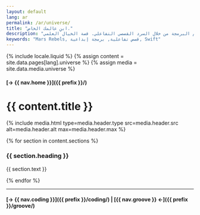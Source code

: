 ```yaml
---
layout: default
lang: ar
permalink: /ar/universe/
title: "ابنِ عالمك الخاص."
description: "استمتع بتعلم البرمجة من خلال السرد القصصي التفاعلي. قصة الخيال العلمي Mars Rebels تجعل التعلم ممتعًا وجذابًا."
keywords: "Mars Rebels, قصص تفاعلية, برمجة إبداعية, Swift"
---
```



{% include locale.liquid %}
{% assign content = site.data.pages[lang].universe %}
{% assign media = site.data.media.universe %}

#### [→ {{ nav.home }}]({{ prefix }}/)

# {{ content.title }}

{% include media.html
  type=media.header.type
  src=media.header.src
  alt=media.header.alt
  max=media.header.max
%}

{% for section in content.sections %}
### {{ section.heading }}
{{ section.text }}

{% endfor %}

---

#### [→ {{ nav.coding }}]({{ prefix }}/coding/) | [{{ nav.groove }} ←]({{ prefix }}/groove/)